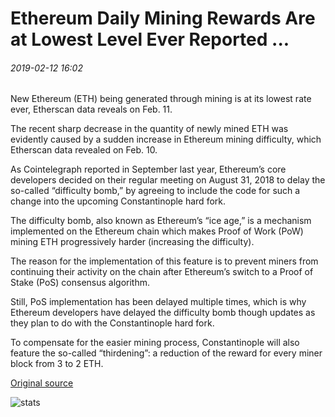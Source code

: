 # Ethereum Daily Mining Rewards Аre at Lowest Level Ever Reported ...

###### 2019-02-12 16:02

New Ethereum (ETH) being generated through mining is at its lowest rate ever, Etherscan data reveals on Feb. 11.

The recent sharp decrease in the quantity of newly mined ETH was evidently caused by a sudden increase in Ethereum mining difficulty, which Etherscan data revealed on Feb. 10.

As Cointelegraph reported in September last year, Ethereum’s core developers decided on their regular meeting on August 31, 2018 to delay the so-called “difficulty bomb,” by agreeing to include the code for such a change into the upcoming Constantinople hard fork.

The difficulty bomb, also known as Ethereum’s “ice age,” is a mechanism implemented on the Ethereum chain which makes Proof of Work (PoW) mining ETH progressively harder (increasing the difficulty).

The reason for the implementation of this feature is to prevent miners from continuing their activity on the chain after Ethereum’s switch to a Proof of Stake (PoS) consensus algorithm.

Still, PoS implementation has been delayed multiple times, which is why Ethereum developers have delayed the difficulty bomb though updates as they plan to do with the Constantinople hard fork.

To compensate for the easier mining process, Constantinople will also feature the so-called “thirdening”: a reduction of the reward for every miner block from 3 to 2 ETH.

[Original source](https://cointelegraph.com/news/ethereum-daily-mining-rewards-are-at-lowest-level-ever-reported)

![stats](https://c.statcounter.com/11760860/0/a89fa40b/1/ "stats")